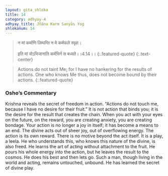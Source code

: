 ```yaml
---
layout: gita_shloka
title: 14
category: adhyay-4
adhyay_title: Jñāna Karm Sanyās Yog
shlokanum: 14
---
```


> न मां कर्माणि लिम्पन्ति न मे कर्मफले स्पृहा।<br><br>इति मां योऽभिजानाति कर्मभिर्न स बध्यते।।4.14।।
{:.featured-quote}
{:.text-center}

> Actions do not taint Me; for I have no hankering for the results of actions. One who knows Me thus, does not become bound by their actions.
{:.featured-quote}

### Osho’s Commentary
Krishna reveals the secret of freedom in action. “Actions do not touch me, because I have no desire for their fruit.”
It is not action that binds you; it is the desire for the result that creates the chain. When you act with your eyes on the future, on the reward, you are creating anxiety, you are creating bondage. Your action is no longer a joy in itself; it has become a means to an end.
The divine acts out of sheer joy, out of overflowing energy. The action is its own reward. There is no motive beyond the act itself. It is a play, a leela.
He who understands this, who knows this nature of the divine, is also freed. He learns the art of acting without attachment to the fruit. He pours his whole energy into the action, but he leaves the result to the cosmos. He does his best and then lets go. Such a man, though living in the world and acting, remains untouched, unbound. He has learned the secret of divine play.
